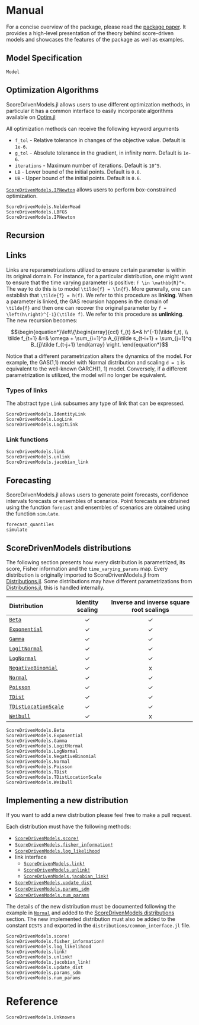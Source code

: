 # Manual

For a concise overview of the package, please read the [package paper](https://arxiv.org/abs/2008.05506). 
It provides a high-level presentation of the theory behind score-driven models and showcases the features of the package as well as examples.

## Model Specification

```@docs
Model
```

## Optimization Algorithms

ScoreDrivenModels.jl allows users to use different optimization methods, in particular
it has a common interface to easily incorporate algorithms available on [Optim.jl](https://github.com/JuliaNLSolvers/Optim.jl)

All optimization methods can receive the following keyword arguments
* `f_tol` - Relative tolerance in changes of the objective value. Default is `1e-6`.
* `g_tol` - Absolute tolerance in the gradient, in infinity norm. Default is `1e-6`.
* `iterations` - Maximum number of iterations. Default is `10^5`.
* `LB` - Lower bound of the initial points. Default is `0.0`.
* `UB` - Upper bound of the initial points. Default is `0.6`.

[`ScoreDrivenModels.IPNewton`](@ref) allows users to perform box-constrained optimization.

```@docs
ScoreDrivenModels.NelderMead
ScoreDrivenModels.LBFGS
ScoreDrivenModels.IPNewton
```

## Recursion

## Links

Links are reparametrizations utilized to ensure certain parameter is within its original domain. 
For instance, for a particular distribution, one might want to ensure that the time varying 
parameter is positive: ``f \in \mathbb{R}^+``. The way to do this is to model ``\tilde{f} = \ln{f}``. 
More generally, one can establish that ``\tilde{f} = h(f)``. We refer to this procedure as 
**linking**. When a parameter is linked, the GAS recursion happens in the domain of ``\tilde{f}`` 
and then one can recover the original parameter by ``f = \left(h\right)^{-1}(\tilde f)``. 
We refer to this procedure as **unlinking**. The new recursion becomes:

```math
\begin{equation*}\left\{\begin{array}{ccl}
    f_{t} &=& h^{-1}(\tilde f_t), \\
    \tilde f_{t+1} &=& \omega + \sum_{i=1}^p A_{i}\tilde s_{t-i+1} + \sum_{j=1}^q B_{j}\tilde f_{t-j+1}
    \end{array}
    \right.
\end{equation*}
```

Notice that a different parametrization alters the dynamics of the model. For example, 
the GAS(1,1) model with Normal distribution and scaling ``d = 1`` is equivalent to the well-known 
GARCH(1, 1) model. Conversely, if a different parametrization is utilized, the model will 
no longer be equivalent.

### Types of links

The abstract type `Link` subsumes any type of link that can be expressed.

```@docs
ScoreDrivenModels.IdentityLink
ScoreDrivenModels.LogLink
ScoreDrivenModels.LogitLink
```

### Link functions

```@docs
ScoreDrivenModels.link
ScoreDrivenModels.unlink
ScoreDrivenModels.jacobian_link
```

## Forecasting

ScoreDrivenModels.jl allows users to generate point forecasts, confidence intervals 
forecasts or ensembles of scenarios. Point forecasts are obtained using the function `forecast` 
and ensembles of scenarios are obtained using the function `simulate`.

```@docs
forecast_quantiles
simulate
```

## ScoreDrivenModels distributions

The following section presents how every distribution is parametrized, its score, Fisher information
and the `time_varying_params` map. Every distribution is originally imported to ScoreDrivenModels.jl
from [Distributions.jl](https://github.com/JuliaStats/Distributions.jl). Some distributions may have different
parametrizations from [Distributions.jl](https://github.com/JuliaStats/Distributions.jl),
this is handled internally.

| Distribution | Identity scaling | Inverse and inverse square root scalings |
| :------- |:---------------:|:--------------------:|
|[`Beta`](@ref)| ✓ | ✓  |
|[`Exponential`](@ref)| ✓ | ✓  |
|[`Gamma`](@ref)| ✓ | ✓  |
|[`LogitNormal`](@ref)| ✓ | ✓  |
|[`LogNormal`](@ref)| ✓ | ✓  |
|[`NegativeBinomial`](@ref)| ✓ |  x  |
|[`Normal`](@ref)| ✓ | ✓  |
|[`Poisson`](@ref)| ✓ | ✓  |
|[`TDist`](@ref)| ✓ | ✓  |
|[`TDistLocationScale`](@ref)| ✓ | ✓  |
|[`Weibull`](@ref)| ✓ |  x  |


```@docs
ScoreDrivenModels.Beta
ScoreDrivenModels.Exponential
ScoreDrivenModels.Gamma
ScoreDrivenModels.LogitNormal
ScoreDrivenModels.LogNormal
ScoreDrivenModels.NegativeBinomial
ScoreDrivenModels.Normal
ScoreDrivenModels.Poisson
ScoreDrivenModels.TDist
ScoreDrivenModels.TDistLocationScale
ScoreDrivenModels.Weibull
```

## Implementing a new distribution

If you want to add a new distribution please feel free to make a pull request.

Each distribution must have the following methods:
* [`ScoreDrivenModels.score!`](@ref)
* [`ScoreDrivenModels.fisher_information!`](@ref)
* [`ScoreDrivenModels.log_likelihood`](@ref)
* link interface
    * [`ScoreDrivenModels.link!`](@ref)
    * [`ScoreDrivenModels.unlink!`](@ref)
    * [`ScoreDrivenModels.jacobian_link!`](@ref)
* [`ScoreDrivenModels.update_dist`](@ref)
* [`ScoreDrivenModels.params_sdm`](@ref)
* [`ScoreDrivenModels.num_params`](@ref)

The details of the new distribution must be documented following the example in
[`Normal`](@ref) and added to the [ScoreDrivenModels distributions](@ref) section.
The new implemented distribution must also be added to the constant `DISTS` and exported in the
`distributions/common_interface.jl` file.

```@docs
ScoreDrivenModels.score!
ScoreDrivenModels.fisher_information!
ScoreDrivenModels.log_likelihood
ScoreDrivenModels.link!
ScoreDrivenModels.unlink!
ScoreDrivenModels.jacobian_link!
ScoreDrivenModels.update_dist
ScoreDrivenModels.params_sdm
ScoreDrivenModels.num_params
```

# Reference

```@docs
ScoreDrivenModels.Unknowns
```
